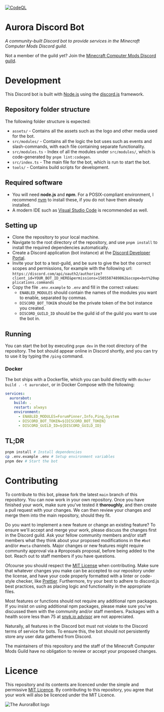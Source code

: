 [![CodeQL](https://github.com/Wendelstein7/AuroraBot/actions/workflows/codeql-analysis.yml/badge.svg)](https://github.com/Wendelstein7/AuroraBot/actions/workflows/codeql-analysis.yml)

# Aurora Discord Bot

*A community-built Discord bot to provide services in the Minecraft Computer Mods Discord guild.*

Not a member of the guild yet? Join the [Minecraft Computer Mods Discord guild](https://discord.gg/H2UyJXe).

# Development

This Discord bot is built with [Node.js](https://nodejs.org/en/) using the [discord.js](https://discord.js.org/#/) 
framework.

## Repository folder structure

The following folder structure is expected:
- `assets/` - Contains all the assets such as the logo and other media used for the bot.
- `src/modules/` - Contains all the logic the bot uses such as events and slash-commands, with each file containing 
  separate functionality.
- `src/modules.ts` - Index of all the modules under `src/modules/`, which is code-generated by `pnpm lint:codegen`.
- `src/index.ts` - The main file for the bot, which is run to start the bot.
- `tools/` - Contains build scripts for development.

## Required software

- You will need **node.js** and **npm**. For a POSIX-compliant environment, I recommend 
  [nvm](https://github.com/nvm-sh/nvm) to install these, if you do not have them already installed.
- A modern IDE such as [Visual Studio Code](https://code.visualstudio.com/) is recommended as well.

## Setting up

- Clone the repository to your local machine.
- Navigate to the root directory of the repository, and use `pnpm install` to install the required dependencies 
  automatically.
- Create a Discord application (bot instance) at the [Discord Developer Portal](https://discordapp.com/developers/applications/).
- Invite your bot to a test-guild, and be sure to give the bot the correct scopes and permissions, for example with the 
  following url: `https://discord.com/api/oauth2/authorize?client_id=YOUR_BOT_ID_HERE&permissions=1505587489862&scope=bot%20applications.commands`
- Copy the file `.env.example` to `.env` and fill in the correct values:
  - `ENABLED_MODULES` should contain the names of the modules you want to enable, separated by commas.
  - `DISCORD_BOT_TOKEN` should be the private token of the bot instance you created.
  - `DISCORD_GUILD_ID` should be the guild id of the guild you want to use the bot in.

## Running

You can start the bot by executing `pnpm dev` in the root directory of the repository. The bot should appear online in
Discord shortly, and you can try to use it by typing the `/ping` command.

### Docker

The bot ships with a Dockerfile, which you can build directly with `docker build . -t aurorabot`, or in Docker Compose
with the following:

```yml
services:
  aurorabot:
    build: .
    restart: always
    environment:
      - ENABLED_MODULES=ForumPinner,Info,Ping,System
      - DISCORD_BOT_TOKEN=${DISCORD_BOT_TOKEN}
      - DISCORD_GUILD_ID=${DISCORD_GUILD_ID}
```

## TL;DR

```sh
pnpm install # Install dependencies
cp .env.example .env # Setup environment variables
pnpm dev # Start the bot
```

# Contributing

To contribute to this bot, please fork the latest `main` branch of this repository. You can now work in your own
repository. Once you have finished your work, make sure you've tested it **thoroughly**, and then create a pull request
with your changes. We can then review your changes and merge them into the main repository, should they fit.

Do you want to implement a new feature or change an existing feature? To ensure we'll accept and merge your work, please
discuss the changes first in the Discord guild. Ask your fellow community members and/or staff members what they think
about your proposed modifications in the `#bot` and/or `#meta` channels. Major changes or new features might require
community approval via a #proposals proposal, before being added to the bot. Reach out to staff members if you have
questions.

Ofcourse you should respect the [MIT License](LICENSE.md) when contributing. Make sure that whatever changes you make
can be accepted to our repository under the license, and have your code properly formatted with a linter or code-style
checker, like [Prettier](https://prettier.io/). Furthermore, try your best to adhere to discord.js best practices, such
as placing logic and functionality in the appropriate files.

Most features or functions should not require any additional npm packages. If you insist on using additional npm
packages, please make sure you've discussed them with the community and/or staff members. Packages with a health score
less than 75 at [snyk.io advisor](https://snyk.io/advisor/) are not appreciated.

Naturally, all features in the Discord bot must not violate to the Discord terms of service for bots. To ensure this,
the bot should not persistently store any user data gathered from Discord.

The maintainers of this repository and the staff of the Minecraft Computer Mods Guild have no obligation to review or
accept your proposed changes.

# Licence

This repository and its contents are licenced under the simple and permissive [MIT Licence](LICENSE.md). By contributing
to this repository, you agree that your work will also be licenced under the MIT Licence.

![The AuroraBot logo](assets/Logo-full.png)

